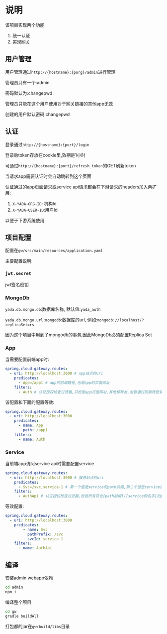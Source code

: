 # 说明

该项目实现两个功能

1. 统一认证
2. 实现网关



## 用户管理

用户管理通过`http://{hostname}:{porg}/admin`进行管理

管理员只有一个:admin

密码默认为:changepwd

管理员只能在这个用户使用对于网关链接的其他app无效

创建的用户默认密码:changepwd



## 认证

登录通过`http://{hostname}:{port}/login`

登录后token存放在cookie里,效期是1小时

可通过`http://{hostname}:{port}/refresh_token`的GET刷新token

当请求app需要认证时会自动跳转到这个页面

认证通过的app页面请求或service api请求都会在下游请求的headers加入两扩展:

1. `X-YADA-ORG-ID`: 机构Id
2. `X-YADA-USER-ID`:用户Id

以便于下游系统使用



## 项目配置

配置在`gw/src/main/resources/application.yaml`

主要配置说明:

### `jwt.secret`

jwt签名密钥



### MongoDb

`yada.db.mongo.db`:数据库名称, 默认值:`yada_auth`

`yada.db.mongo.url:mongodb`:数据库的url, 例如:`mongodb://localhost/?replicaSet=rs`

因为这个项目中用到了mongodb的事务,因此MongoDb必须配置Replica Set



### App

当需要配置前端app时:

```yaml
spring.cloud.gateway.routes:
  - uri: http://localhost:3000 # app站点的uri
    predicates:
      - App=/app1 # app的前缀路径,也是app的页面网址
    filters:
      - Auth # 认证授权检查过滤器,只检查app页面网址,其他都转发,没有通过则跳转登录
```

该配置和下面的配置等效:

```yaml
spring.cloud.gateway.routes:
  - uri: http://localhost:3000
    predicates:
      - name: App
        path: /app1
    filters:
      - name: Auth
```



### Service

当前端app访问service api时需要配置service

```yaml
spring.cloud.gateway.routes:
  - uri: http://localhost:3000 # 服务站点的uri
    predicates:
      - Svc=/svc,service-1 # 第一个值是service的path前缀,第二个值是service的名字
    filters:
      - AuthApi # 认证授权检查过滤器,检查所有符合{path前缀}/{service的名字}的path,如果没有通过则返回401
```

等效配置:

```yaml
spring.cloud.gateway.routes:
  - uri: http://localhost:3000
    predicates:
    	- name: Svc
    	  pathPrefix: /svc
    	  svcId: service-1
    filters:
      - name: AuthApi
```



## 编译

安装admin webapp依赖

```zsh
cd admin
npm i
```

编译整个项目

```zsh
cd gw
gradle buildAll
```

打包都的jar在`gw/build/libs`目录